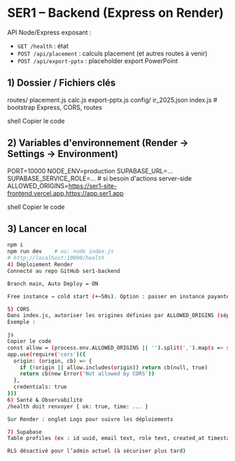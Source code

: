 # SER1 – Backend (Express on Render)

API Node/Express exposant :
- `GET /health` : état
- `POST /api/placement` : calculs placement (et autres routes à venir)
- `POST /api/export-pptx` : placeholder export PowerPoint

## 1) Dossier / Fichiers clés
routes/
placement.js
calc.js
export-pptx.js
config/
ir_2025.json
index.js # bootstrap Express, CORS, routes

shell
Copier le code

## 2) Variables d'environnement (Render → Settings → Environment)
PORT=10000
NODE_ENV=production
SUPABASE_URL=...
SUPABASE_SERVICE_ROLE=... # si besoin d'actions server-side
ALLOWED_ORIGINS=https://ser1-site-frontend.vercel.app,https://app.ser1.app

shell
Copier le code

## 3) Lancer en local
```bash
npm i
npm run dev    # ou: node index.js
# http://localhost:10000/health
4) Déploiement Render
Connecté au repo GitHub ser1-backend

Branch main, Auto Deploy = ON

Free instance → cold start (+~50s). Option : passer en instance payante pour supprimer la latence.

5) CORS
Dans index.js, autoriser les origines définies par ALLOWED_ORIGINS (séparées par des virgules).
Exemple :

js
Copier le code
const allow = (process.env.ALLOWED_ORIGINS || '').split(',').map(s => s.trim()).filter(Boolean)
app.use(require('cors')({
  origin: (origin, cb) => {
    if (!origin || allow.includes(origin)) return cb(null, true)
    return cb(new Error('Not allowed by CORS'))
  },
  credentials: true
}))
6) Santé & Observabilité
/health doit renvoyer { ok: true, time: ... }

Sur Render : onglet Logs pour suivre les déploiements

7) Supabase
Table profiles (ex : id uuid, email text, role text, created_at timestamptz)

RLS désactivé pour l’admin actuel (à sécuriser plus tard)


